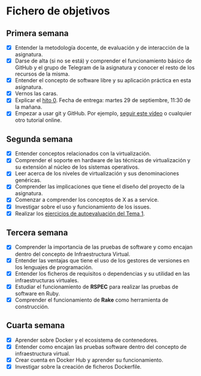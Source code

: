 # Fichero de objetivos

## Primera semana

- [x] Entender la metodología docente, de evaluación y de interacción de la asignatura.
- [x] Darse de alta (si no se está) y comprender el funcionamiento básico de GitHub y el grupo de Telegram de la asignatura y conocer el resto de los recursos de la misma.
- [x] Entender el concepto de software libre y su aplicación práctica en esta asignatura.
- [x] Vernos las caras.
- [x] Explicar el [hito 0](http://jj.github.io/IV/documentos/proyecto/0.Repositorio). Fecha de entrega: martes 29 de septiembre, 11:30 de la mañana.
- [x] Empezar a usar git y GitHub. Por ejemplo, [seguir este vídeo](https://www.youtube.com/watch?v=gmXyJI01qa8) o cualquier otro tutorial online.

## Segunda semana

- [X] Entender conceptos relacionados con la virtualización.
- [X] Comprender el soporte en hardware de las técnicas de virtualización y su extensión al núcleo de los sistemas operativos.
- [X] Leer acerca de los niveles de virtualización y sus denominaciones genéricas.
- [X] Comprender las implicaciones que tiene el diseño del proyecto de la asignatura.
- [X] Comenzar a comprender los conceptos de X as a service.
- [X] Investigar sobre el uso y funcionamiento de los issues.
- [X] Realizar los [ejercicios de autoevaluación del Tema 1](https://github.com/joseegc10/ejercicios-IV/blob/master/Tema%201/ejercicios.md).

## Tercera semana

- [X] Comprender la importancia de las pruebas de software y como encajan dentro del concepto de Infraestructura Virtual.
- [X] Entender las ventajas que tiene el uso de los gestores de versiones en los lenguajes de programación.
- [X] Entender los ficheros de requisitos o dependencias y su utilidad en las infraestructuras virtuales.
- [X] Estudiar el funcionamiento de **RSPEC** para realizar las pruebas de software en Ruby.
- [X] Comprender el funcionamiento de **Rake** como herramienta de construcción.

## Cuarta semana

- [X] Aprender sobre Docker y el ecosistema de contenedores.
- [X] Entender como encajan las pruebas software dentro del concepto de infraestructura virtual.
- [X] Crear cuenta en Docker Hub y aprender su funcionamiento.
- [X] Investigar sobre la creación de ficheros Dockerfile.